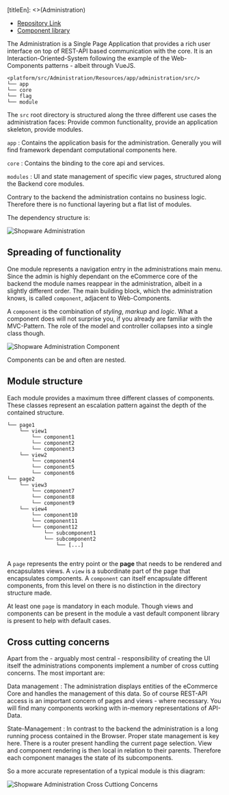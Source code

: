 [titleEn]: <>(Administration)

* [Repository Link](https://github.com/shopware/platform/tree/master/src/Adminitration/Resources/app/administration/source)
* [Component library](https://component-library.shopware.com ) 

The Administration is a Single Page Application that provides a rich user interface on top of REST-API based communication with the core. It is an Interaction-Oriented-System following the example of the Web-Components patterns - albeit through VueJS. 


```
<platform/src/Administration/Resources/app/administration/src/>
└── app
└── core
└── flag
└── module
```

The `src` root directory is structured along the three different use cases the administration faces: Provide common functionality, provide an application skeleton, provide modules.

`app` 
 : Contains the application basis for the administration. Generally you will find framework dependant computational components here.
 
`core`
 : Contains the binding to the core api and services.
 
`modules`
 : UI and state management of specific view pages, structured along the Backend core modules.
 
Contrary to the backend the administration contains no business logic. Therefore there is no functional layering but a flat list of modules.

The dependency structure is: 

![Shopware Administration](./dist/admin-component.png)


## Spreading of functionality

One module represents a navigation entry in the administrations main menu. Since the admin is highly dependant on the eCommerce core of the backend the module names reappear in the administration, albeit in a slightly different order. The main building block, which the administration knows, is called `component`, adjacent to Web-Components.

A `component` is the combination of *styling*, *markup* and *logic*. What a component does will not surprise you, if you already are familiar with the MVC-Pattern. The role of the model and controller collapses into a single class though. 

![Shopware Administration Component](./dist/admin-component-parts.png)

Components can be and often are nested.

## Module structure

Each module provides a maximum three different classes of components. These classes represent an escalation pattern against the depth of the contained structure.

```
└── page1
    └── view1
        └── component1
        └── component2
        └── component3
    └── view2
        └── component4
        └── component5
        └── component6
└── page2
    └── view3
        └── component7
        └── component8
        └── component9
    └── view4
        └── component10
        └── component11
        └── component12
            └── subcomponent1
            └── subcomponent2
                └── [...]
            
```

A `page` represents the entry point or the **page** that needs to be rendered and encapsulates views. A `view` is a subordinate part of the page that encapsulates components. A `component` can itself encapsulate different components, from this level on there is no distinction in the directory structure made.

At least one `page` is mandatory in each module. Though views and components can be present in the module a vast default component library is present to help with default cases.

## Cross cutting concerns

Apart from the - arguably most central - responsibility of creating the UI itself the administrations components implement a number of cross cutting concerns. The most important are:

Data management
 : The administration displays entities of the eCommerce Core and handles the management of this data. So of course REST-API access is an important concern of pages and views - where necessary. You will find many components working with in-memory representations of API-Data.
 
State-Management
 : In contrast to the backend the administration is a long running process contained in the Browser. Proper state management is key here. There is a router present handling the current page selection. View and component rendering is then local in relation to their parents. Therefore each component manages the state of its subcomponents.
 
So a more accurate representation of a typical module is this diagram:


![Shopware Administration Cross Cuttiong Concerns](./dist/admin-component-cross-cutting.png)
